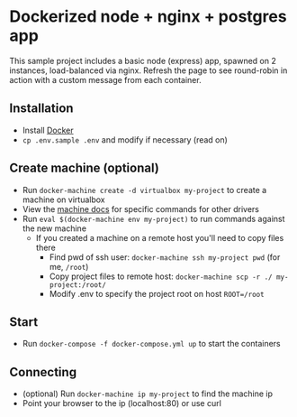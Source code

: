 # Dockerized node + nginx + postgres app

This sample project includes a basic node (express) app, spawned on 2 instances, load-balanced via nginx. Refresh the page to see round-robin in action with a custom message from each container.

## Installation

* Install [Docker](https://docs.docker.com/docker-for-mac/install/)
* `cp .env.sample .env` and modify if necessary (read on)

## Create machine (optional)

* Run `docker-machine create -d virtualbox my-project` to create a machine on virtualbox
* View the [machine docs](https://docs.docker.com/v17.12/machine/drivers/) for specific commands for other drivers
* Run `eval $(docker-machine env my-project)` to run commands against the new machine
  - If you created a machine on a remote host you'll need to copy files there
    * Find pwd of ssh user: `docker-machine ssh my-project pwd` (for me, `/root`)
    * Copy project files to remote host: `docker-machine scp -r ./ my-project:/root/`
    * Modify .env to specify the project root on host `ROOT=/root`

## Start

* Run `docker-compose -f docker-compose.yml up` to start the containers

## Connecting

* (optional) Run `docker-machine ip my-project` to find the machine ip
* Point your browser to the ip (localhost:80) or use curl

